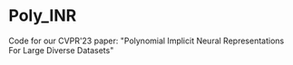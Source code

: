 # Poly_INR
Code for our CVPR'23 paper: "Polynomial Implicit Neural Representations For Large Diverse Datasets"
